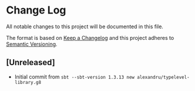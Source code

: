 # Change Log

All notable changes to this project will be documented in this file.

The format is based on [Keep a Changelog](http://keepachangelog.com/)
and this project adheres to [Semantic Versioning](http://semver.org/).

## [Unreleased]
- Initial commit from `sbt --sbt-version 1.3.13 new alexandru/typelevel-library.g8`
